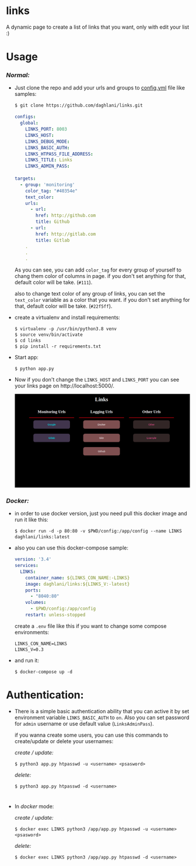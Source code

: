 # links
A dynamic page to create a list of links that you want, only with edit your list :)

# Usage
### _Normal:_
 - Just clone the repo and add your urls and groups to [config.yml](config/config.yml) file like samples:
   
   ```bash
   $ git clone https://github.com/daghlani/links.git
   ```
   
   ```yaml
   configs:
     global:
       LINKS_PORT: 8003
       LINKS_HOST: 
       LINKS_DEBUG_MODE: 
       LINKS_BASIC_AUTH: 
       LINKS_HTPASS_FILE_ADDRESS: 
       LINKS_TITLE: Links 
       LINKS_ADMIN_PASS: 

   targets:
     - group: 'monitoring'
       color_tag: "#40354e"
       text_color:
       urls:
         - url:
           href: http://github.com
           title: Github
         - url:
           href: http://gitlab.com
           title: Gitlab
       .
       .
       .
   ```
    As you can see, you can add `color_tag` for every group of yourself to chang them color of columns in page. if 
    you don't set anything for that, default color will be take. (`#111`).
    
    also to change text color of any group of links, you can set the `text_color` variable as a color that you want. if 
    you don't set anything for that, default color will be take. (`#22f5ff`).
    
    
 
 - create a virtualenv and install requirements: 
 
    ```console
    $ virtualenv -p /usr/bin/python3.8 venv
    $ source venv/bin/activate
    $ cd links
    $ pip install -r requirements.txt
    ```
    
 - Start app:
    
    ```console
    $ python app.py
    ```
 
 - Now if you don't change the `LINKS_HOST` and `LINKS_PORT` you can see your links page on http://localhost:5000/.

    ![](exp/exp1.png)

### _Docker:_
 
 - in order to use docker version, just you need pull this docker image and run it like this:
    ```console
    $ docker run -d -p 80:80 -v $PWD/config:/app/config --name LINKS daghlani/links:latest
    ```
 - also you can use this docker-compose sample:
 
     ```yaml
     version: '3.4'
     services:
       LINKS:
         container_name: ${LINKS_CON_NAME:-LINKS}
         image: daghlani/links:${LINKS_V:-latest}
         ports:
           - "8040:80"
         volumes:
           - $PWD/config:/app/config
         restart: unless-stopped
    ```     
     create a `.env` file like this if you want to change some compose environments:
    ```shell script
    LINKS_CON_NAME=LINKS
    LINKS_V=0.3
    ```
    
 - and run it:
     ```console
     $ docker-compose up -d
     ```
       

# Authentication:
 - There is a simple basic authentication ability that you can active it by set environment variable `LINKS_BASIC_AUTH` to `on`.
    Also you can set password for `admin` username or use default value (`LinksAdminPass`).
    
    if you wanna create some users, you can use this commands to create/update or delete your usernames:
    
    *create / update:*
     ```console
     $ python3 app.py htpasswd -u <username> <psasword>
     ```
      *delete:*
     ```console
     $ python3 app.py htpasswd -d <username>
     ```
#
   - In _docker_ mode:

     *create / update:*
     ```console
     $ docker exec LINKS python3 /app/app.py htpasswd -u <username> <psasword>
     ```
     *delete:*
     ```console
     $ docker exec LINKS python3 /app/app.py htpasswd -d <username>
     ```